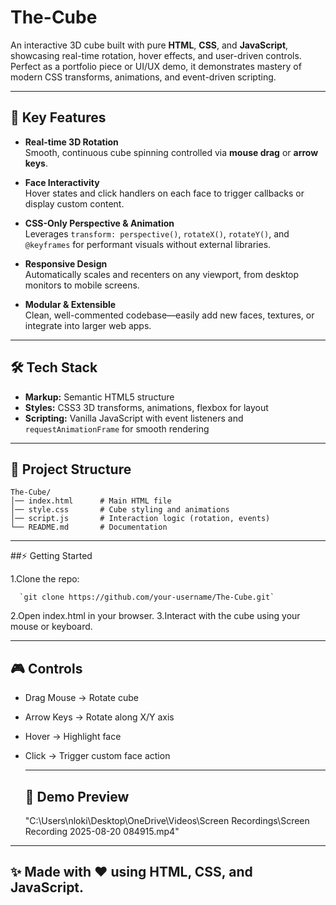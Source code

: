 # The-Cube

An interactive 3D cube built with pure **HTML**, **CSS**, and **JavaScript**, showcasing real-time rotation, hover effects, and user-driven controls. Perfect as a portfolio piece or UI/UX demo, it demonstrates mastery of modern CSS transforms, animations, and event-driven scripting.

---

## 🚀 Key Features

- **Real-time 3D Rotation**  
  Smooth, continuous cube spinning controlled via **mouse drag** or **arrow keys**.

- **Face Interactivity**  
  Hover states and click handlers on each face to trigger callbacks or display custom content.

- **CSS-Only Perspective & Animation**  
  Leverages `transform: perspective()`, `rotateX()`, `rotateY()`, and `@keyframes` for performant visuals without external libraries.

- **Responsive Design**  
  Automatically scales and recenters on any viewport, from desktop monitors to mobile screens.

- **Modular & Extensible**  
  Clean, well-commented codebase—easily add new faces, textures, or integrate into larger web apps.

---

## 🛠 Tech Stack

- **Markup:** Semantic HTML5 structure  
- **Styles:** CSS3 3D transforms, animations, flexbox for layout  
- **Scripting:** Vanilla JavaScript with event listeners and `requestAnimationFrame` for smooth rendering  

---

## 📂 Project Structure

```
The-Cube/
│── index.html      # Main HTML file
│── style.css       # Cube styling and animations
│── script.js       # Interaction logic (rotation, events)
└── README.md       # Documentation
```
---
##⚡ Getting Started

1.Clone the repo:

      `git clone https://github.com/your-username/The-Cube.git`

2.Open index.html in your browser.
3.Interact with the cube using your mouse or keyboard.

---

## 🎮 Controls

- Drag Mouse → Rotate cube
- Arrow Keys → Rotate along X/Y axis
- Hover → Highlight face
- Click → Trigger custom face action

  ---

  ## 📸 Demo Preview
  "C:\Users\nloki\Desktop\OneDrive\Videos\Screen Recordings\Screen Recording 2025-08-20 084915.mp4"
---

## ✨ Made with ❤️ using HTML, CSS, and JavaScript.
